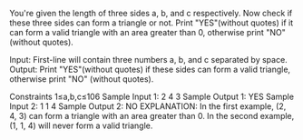 You're given the length of three sides a, b, and c respectively. Now check if these three sides can form a triangle or not. Print "YES"(without quotes) if it can form a valid triangle with an area greater than 0, otherwise print "NO" (without quotes).

Input:
First-line will contain three numbers a, b, and c separated by space.
Output:
Print "YES"(without quotes) if these sides can form a valid triangle, otherwise print "NO" (without quotes).

Constraints
1≤a,b,c≤106
Sample Input 1:
2 4 3
Sample Output 1:
YES
Sample Input 2:
1 1 4
Sample Output 2:
NO
EXPLANATION:
In the first example, (2, 4, 3) can form a triangle with an area greater than 0.
In the second example, (1, 1, 4) will never form a valid triangle.